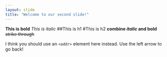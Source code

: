 ```yaml
---
layout: slide
title: "Welcome to our second slide!"
---
```


**This is bold**
*This is italic*
##This is h1
#This is h2
__combine *italic* and bold__
~~strike through~~

I think you should use an
`<addr>` element here instead.
Use the left arrow to go back!
